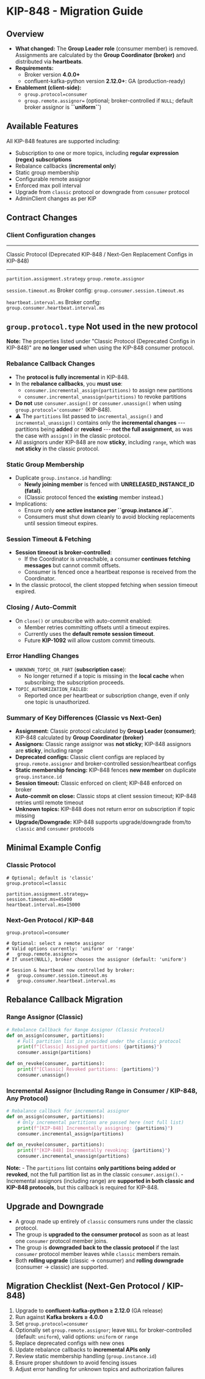 # KIP-848 - Migration Guide

## Overview

-   **What changed:** The **Group Leader role** (consumer member) is
    removed. Assignments are calculated by the **Group Coordinator
    (broker)** and distributed via **heartbeats**.
-   **Requirements:**
    -   Broker version **4.0.0+**
    -   confluent-kafka-python version **2.12.0+**: GA
        (production-ready)
-   **Enablement (client-side):**
    -   `group.protocol=consumer`
    -   `group.remote.assignor=` (optional; broker-controlled if `NULL`;
        default broker assignor is **\`\`uniform\`\`**)

## Available Features

All KIP-848 features are supported including:

-   Subscription to one or more topics, including **regular expression
    (regex) subscriptions**
-   Rebalance callbacks (**incremental only**)
-   Static group membership
-   Configurable remote assignor
-   Enforced max poll interval
-   Upgrade from `classic` protocol or downgrade from `consumer`
    protocol
-   AdminClient changes as per KIP

## Contract Changes

### Client Configuration changes

  --------------------------------------------------------------------------
  Classic Protocol (Deprecated      KIP-848 / Next-Gen Replacement
  Configs in KIP-848)               
  --------------------------------- ----------------------------------------
  `partition.assignment.strategy`   `group.remote.assignor`

  `session.timeout.ms`              Broker config:
                                    `group.consumer.session.timeout.ms`

  `heartbeat.interval.ms`           Broker config:
                                    `group.consumer.heartbeat.interval.ms`

  `group.protocol.type`             Not used in the new protocol
  --------------------------------------------------------------------------

**Note:** The properties listed under "Classic Protocol (Deprecated
Configs in KIP-848)" are **no longer used** when using the KIP-848
consumer protocol.

### Rebalance Callback Changes

-   The **protocol is fully incremental** in KIP-848.
-   In the **rebalance callbacks**, you **must use**:
    -   `consumer.incremental_assign(partitions)` to assign new
        partitions
    -   `consumer.incremental_unassign(partitions)` to revoke partitions
-   **Do not** use `consumer.assign()` or `consumer.unassign()` when
    using `group.protocol='consumer'` (KIP-848).
-   ⚠️ The `partitions` list passed to `incremental_assign()` and
    `incremental_unassign()` contains only the **incremental changes**
    --- partitions being **added** or **revoked** --- **not the full
    assignment**, as was the case with `assign()` in the classic
    protocol.
-   All assignors under KIP-848 are now **sticky**, including `range`,
    which was **not sticky** in the classic protocol.

### Static Group Membership

-   Duplicate `group.instance.id` handling:
    -   **Newly joining member** is fenced with **UNRELEASED_INSTANCE_ID
        (fatal)**.
    -   (Classic protocol fenced the **existing** member instead.)
-   Implications:
    -   Ensure only **one active instance per
        \`\`group.instance.id\`\`**.
    -   Consumers must shut down cleanly to avoid blocking replacements
        until session timeout expires.

### Session Timeout & Fetching

-   **Session timeout is broker-controlled**:
    -   If the Coordinator is unreachable, a consumer **continues
        fetching messages** but cannot commit offsets.
    -   Consumer is fenced once a heartbeat response is received from
        the Coordinator.
-   In the classic protocol, the client stopped fetching when session
    timeout expired.

### Closing / Auto-Commit

-   On `close()` or unsubscribe with auto-commit enabled:
    -   Member retries committing offsets until a timeout expires.
    -   Currently uses the **default remote session timeout**.
    -   Future **KIP-1092** will allow custom commit timeouts.

### Error Handling Changes

-   `UNKNOWN_TOPIC_OR_PART` (**subscription case**):
    -   No longer returned if a topic is missing in the **local cache**
        when subscribing; the subscription proceeds.
-   `TOPIC_AUTHORIZATION_FAILED`:
    -   Reported once per heartbeat or subscription change, even if only
        one topic is unauthorized.

### Summary of Key Differences (Classic vs Next-Gen)

-   **Assignment:** Classic protocol calculated by **Group Leader
    (consumer)**; KIP-848 calculated by **Group Coordinator (broker)**
-   **Assignors:** Classic range assignor was **not sticky**; KIP-848
    assignors are **sticky**, including range
-   **Deprecated configs:** Classic client configs are replaced by
    `group.remote.assignor` and broker-controlled session/heartbeat
    configs
-   **Static membership fencing:** KIP-848 fences **new member** on
    duplicate `group.instance.id`
-   **Session timeout:** Classic enforced on client; KIP-848 enforced on
    broker
-   **Auto-commit on close:** Classic stops at client session timeout;
    KIP-848 retries until remote timeout
-   **Unknown topics:** KIP-848 does not return error on subscription if
    topic missing
-   **Upgrade/Downgrade:** KIP-848 supports upgrade/downgrade from/to
    `classic` and `consumer` protocols

## Minimal Example Config

### Classic Protocol

``` properties
# Optional; default is 'classic'
group.protocol=classic

partition.assignment.strategy=
session.timeout.ms=45000
heartbeat.interval.ms=15000
```

### Next-Gen Protocol / KIP-848

``` properties
group.protocol=consumer

# Optional: select a remote assignor
# Valid options currently: 'uniform' or 'range'
#   group.remote.assignor=
# If unset(NULL), broker chooses the assignor (default: 'uniform')

# Session & heartbeat now controlled by broker:
#   group.consumer.session.timeout.ms
#   group.consumer.heartbeat.interval.ms
```

## Rebalance Callback Migration

### Range Assignor (Classic)

``` python
# Rebalance Callback for Range Assignor (Classic Protocol)
def on_assign(consumer, partitions):
    # Full partition list is provided under the classic protocol
    print(f"[Classic] Assigned partitions: {partitions}")
    consumer.assign(partitions)

def on_revoke(consumer, partitions):
    print(f"[Classic] Revoked partitions: {partitions}")
    consumer.unassign()
```

### Incremental Assignor (Including Range in Consumer / KIP-848, Any Protocol)

``` python
# Rebalance callback for incremental assignor
def on_assign(consumer, partitions):
    # Only incremental partitions are passed here (not full list)
    print(f"[KIP-848] Incrementally assigning: {partitions}")
    consumer.incremental_assign(partitions)

def on_revoke(consumer, partitions):
    print(f"[KIP-848] Incrementally revoking: {partitions}")
    consumer.incremental_unassign(partitions)
```

**Note:** - The `partitions` list contains **only partitions being added
or revoked**, not the full partition list as in the classic
`consumer.assign()`. - Incremental assignors (including range) are
**supported in both classic and KIP-848 protocols**, but this callback
is required for KIP-848.

## Upgrade and Downgrade

-   A group made up entirely of `classic` consumers runs under the
    classic protocol.
-   The group is **upgraded to the consumer protocol** as soon as at
    least one `consumer` protocol member joins.
-   The group is **downgraded back to the classic protocol** if the last
    `consumer` protocol member leaves while `classic` members remain.
-   Both **rolling upgrade** (classic → consumer) and **rolling
    downgrade** (consumer → classic) are supported.

## Migration Checklist (Next-Gen Protocol / KIP-848)

1.  Upgrade to **confluent-kafka-python ≥ 2.12.0** (GA release)
2.  Run against **Kafka brokers ≥ 4.0.0**
3.  Set `group.protocol=consumer`
4.  Optionally set `group.remote.assignor`; leave `NULL` for
    broker-controlled (default: `uniform`), valid options: `uniform` or
    `range`
5.  Replace deprecated configs with new ones
6.  Update rebalance callbacks to **incremental APIs only**
7.  Review static membership handling (`group.instance.id`)
8.  Ensure proper shutdown to avoid fencing issues
9.  Adjust error handling for unknown topics and authorization failures
